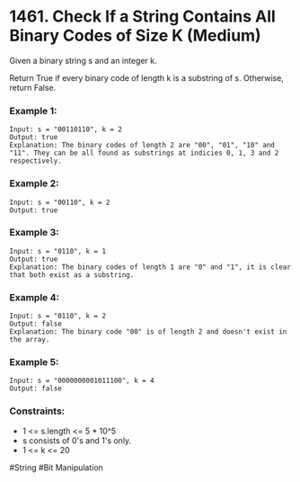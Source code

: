 # 1461. Check If a String Contains All Binary Codes of Size K (Medium)

Given a binary string s and an integer k.

Return True if every binary code of length k is a substring of s. Otherwise, return False.

### Example 1:

```
Input: s = "00110110", k = 2
Output: true
Explanation: The binary codes of length 2 are "00", "01", "10" and "11". They can be all found as substrings at indicies 0, 1, 3 and 2 respectively.
```

### Example 2:

```
Input: s = "00110", k = 2
Output: true
```

### Example 3:

```
Input: s = "0110", k = 1
Output: true
Explanation: The binary codes of length 1 are "0" and "1", it is clear that both exist as a substring.
```

### Example 4:

```
Input: s = "0110", k = 2
Output: false
Explanation: The binary code "00" is of length 2 and doesn't exist in the array.
```

### Example 5:

```
Input: s = "0000000001011100", k = 4
Output: false
```

### Constraints:

- 1 <= s.length <= 5 \* 10^5
- s consists of 0's and 1's only.
- 1 <= k <= 20

#String #Bit Manipulation
